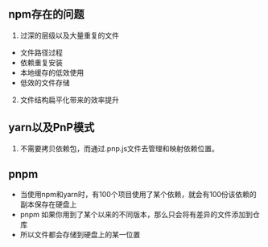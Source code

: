 ## npm存在的问题

1. 过深的层级以及大量重复的文件
* 文件路径过程
* 依赖重复安装
* 本地缓存的低效使用
* 低效的文件存储

2. 文件结构扁平化带来的效率提升

## yarn以及PnP模式
1. 不需要拷贝依赖包，而通过.pnp.js文件去管理和映射依赖位置。

## pnpm
* 当使用npm和yarn时，有100个项目使用了某个依赖，就会有100份该依赖的副本保存在硬盘上
* pnpm 如果你用到了某个以来的不同版本，那么只会将有差异的文件添加到仓库
* 所以文件都会存储到硬盘上的某一位置

